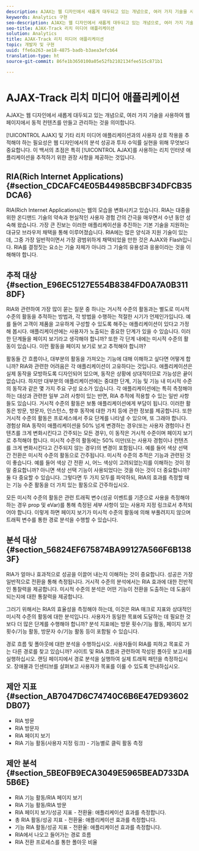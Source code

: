 ```yaml
---
description: AJAX는 웹 디자인에서 새롭게 대두되고 있는 개념으로, 여러 가지 기술을 사용하여 웹 페이지에서 동적 컨텐츠를 만들고 관리하는 것을 의미합니다.
keywords: Analytics 구현
seo-description: AJAX는 웹 디자인에서 새롭게 대두되고 있는 개념으로, 여러 가지 기술을 사용하여 웹 페이지에서 동적 컨텐츠를 만들고 관리하는 것을 의미합니다.
seo-title: AJAX-Track 리치 미디어 애플리케이션
solution: Analytics
title: AJAX-Track 리치 미디어 애플리케이션
topic: 개발자 및 구현
uuid: ffe6a263-ae18-4875-badb-b3aea3efcb64
translation-type: ht
source-git-commit: 86fe1b3650100a05e52fb2102134fee515c871b1

---
```



# AJAX-Track 리치 미디어 애플리케이션

AJAX는 웹 디자인에서 새롭게 대두되고 있는 개념으로, 여러 가지 기술을 사용하여 웹 페이지에서 동적 컨텐츠를 만들고 관리하는 것을 의미합니다.

[!UICONTROL AJAX] 및 기타 리치 미디어 애플리케이션과의 사용자 상호 작용을 추적해야 하는 필요성은 웹 디자인에서의 분석 성공과 투자 수익률 실현을 위해 무엇보다 중요합니다. 이 백서의 초점은 특히 [!UICONTROL AJAX]를 사용하는 리치 인터넷 애플리케이션을 추적하기 위한 권장 사항을 제공하는 것입니다.

## RIA(Rich Internet Applications) {#section_CDCAFC4E05B44985BCBF34DFCB35DCA6}

RIA(Rich Internet Applications)는 웹의 모습을 변화시키고 있습니다. RIA는 대중을 위한 온디맨드 기술의 약속과 현실적인 사용자 경험 간의 간극을 매우면서 수년 동안 성숙해 왔습니다. 가장 큰 진보는 이러한 애플리케이션을 추진하는 기본 기술을 지원하는 대규모 브라우저 채택을 통해 이루어졌습니다. RIA에는 많은 양식과 지원 기술이 있는데, 그중 가장 일반적이면서 가장 광범위하게 채택되었을 만한 것은 AJAX와 Flash입니다. RIA를 결정짓는 요소는 기술 자체가 아니라 그 기술의 유용성과 응용이라는 것을 이해해야 합니다.

## 추적 대상 {#section_E96EC5127E554B8384FD0A7A0B3118DF}

RIA와 관련하여 가장 많이 묻는 질문 중 하나는 거시적 수준의 활동과는 별도로 미시적 수준의 활동을 추적하는 방법과, 각 방법을 수행하는 적절한 시기가 언제인가입니다. 예를 들어 고객이 제품을 고유하게 구성할 수 있도록 해주는 애플리케이션이 있다고 가정해 봅시다. 애플리케이션에는 사용자가 노출되는 중요한 단계가 있을 수 있습니다. 이러한 단계들을 페이지 보기라고 생각해야 합니까? 또한 각 단계 내에는 미시적 수준의 활동이 있습니다. 이런 활동을 페이지 보기로 보고 추적해야 합니까?

활동들 간 흐름이나, 대부분의 활동을 가져오는 기능에 대해 이해하고 싶다면 어떻게 합니까? RIA와 관련한 어려움은 각 애플리케이션이 고유하다는 것입니다. 애플리케이션은 실제 동작을 모방하도록 디자인되어 있으며, 동작은 상황에 상대적이므로 가능성은 끝이 없습니다. 하지만 대부분의 애플리케이션에는 중대한 단계, 기능 및 기능 내 미시적 수준의 동작과 같은 몇 가지 주요 구성 요소가 있습니다. 각 애플리케이션에는 특히 측정해야 하는 대상과 관련한 일부 고려 사항이 있는 반면, RIA 추적에 적용할 수 있는 일반 사항들도 있습니다.
거시적 수준의 활동은 보통 애플리케이션에게 부담이 됩니다. 이러한 활동은 방문, 방문자, 인스턴스, 향후 동작에 대한 가치 등에 관한 정보를 제공합니다. 또한 거시적 수준의 활동은 프로세스에서 주요 단계를 나타낼 수 있으며, 또 그래야 합니다. 경험상 RIA 동작이 애플리케이션을 50% 넘게 변경하는 경우(또는 사용자 경험이나 컨텐츠를 크게 변화시킨다고 간주되는 모든 경우), 이 동작은 거시적 수준이며 페이지 보기로 추적해야 합니다.
미시적 수준의 활동에는 50% 미만(또는 사용자 경험이나 컨텐츠를 크게 변화시킨다고 간주되지 않는 경우)의 변경이 포함됩니다. 예를 들어 색상 선택 간 전환은 미시적 수준의 활동으로 간주됩니다. 미시적 수준의 추적은 기능과 관련된 것이 좋습니다. 예를 들어 색상 간 전환 시, 어느 색상이 고려되었는지를 이해하는 것이 정말 중요합니까? 아니면 색상 선택 기능이 사용되었다는 것을 아는 것이 더 중요합니까? 둘 다 중요할 수 있습니다. 그렇다면 두 가지 모두를 파악하되, RIA의 효과를 측정할 때는 기능 수준 활동을 더 가치 있는 활동으로 간주하십시오.

모든 미시적 수준의 활동은 관련 트래픽 변수(성공 이벤트를 기준으로 사용을 측정해야 하는 경우 prop 및 eVar)를 통해 측정된 세부 사항이 있는 사용자 지정 링크로서 추적되어야 합니다. 이렇게 하면 페이지 보기가 미시적 수준의 활동에 의해 부풀려지지 않으며 트래픽 변수를 통한 경로 분석을 수행할 수 있습니다.

## 분석 대상 {#section_56824EF675874BA99127A566F6B1383F}

RIA가 얼마나 효과적으로 성공을 이끌어 내는지 이해하는 것이 중요합니다. 성공은 가장 일반적으로 전환을 통해 측정됩니다. 거시적 수준의 분석에서는 RIA 효과에 대한 전반적인 통찰력을 제공합니다. 미시적 수준의 분석은 어떤 기능이 전환을 도출하는 데 도움이 되는지에 대한 통찰력을 제공합니다.

그러기 위해서는 RIA의 효율성을 측정해야 하는데, 이것은 RIA 매크로 지표와 상대적인 미시적 수준의 활동에 대한 분석입니다. 사용자가 동일한 목표에 도달하는 데 필요한 것보다 더 많은 단계를 수행해야 합니까? 분석 지표에는 방문 횟수/기능 활동, 페이지 보기 횟수/기능 활동, 방문자 수/기능 활동 등이 포함될 수 있습니다.

경로 흐름 및 폴아웃에 대한 분석을 수행하십시오. 사용자들이 RIA를 피하고 목표로 가는 다른 경로를 찾고 있습니까? 사이트 및 RIA 흐름과 관련하여 작성된 폴아웃 보고서를 실행하십시오. 랜딩 페이지에서 경로 분석을 실행하여 실제 트래픽 패턴을 측정하십시오. 장애물과 인센티브를 살펴보고 사용자가 목표를 이룰 수 있도록 안내하십시오.

## 제안 지표 {#section_AB7047D6C74740C6B6E47ED93602DB07}

* RIA 방문
* RIA 방문자
* RIA 페이지 보기
* RIA 기능 활동(사용자 지정 링크) - 기능별로 클릭 활동 측정

## 제안 분석 {#section_5BE0FB9ECA3049E5965BEAD733DA5B6E}

* RIA 기능 활동/RIA 페이지 보기
* RIA 기능 활동/RIA 방문
* RIA 페이지 보기/성공 지표 - 전환율: 애플리케이션 효과를 측정합니다.
* 총 RIA 활동/성공 지표 - 전환율: 애플리케이션 효과를 측정합니다.
* 기능 RIA 활동/성공 지표 - 전환율: 애플리케이션 효과를 측정합니다.
* RIA에서 나오고 들어가는 경로 흐름
* RIA 전환 프로세스를 통한 폴아웃 비율

